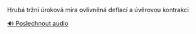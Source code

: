 
Hrubá tržní úroková míra ovlivněná deflací a úvěrovou kontrakcí

[🔊 Poslechnout audio](/data/7-paragraphs/audio/chapter_102/para_001-Hrub-trn-rokov-mra-ovlivnn-deflac-a-vro.mp3)
